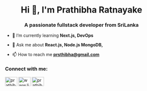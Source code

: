 <h1 align="center">Hi 👋, I'm Prathibha Ratnayake</h1>
<h3 align="center">A passionate fullstack developer from SriLanka</h3>


- 🌱 I’m currently learning **Next.js, DevOps**

- 💬 Ask me about **React.js, Node.js MongoDB,**

- 📫 How to reach me **prsthibha@gmail.com**

<h3 align="left">Connect with me:</h3>
<p align="left">
<a href="https://twitter.com/prathibharatna2" target="blank"><img align="center" src="https://raw.githubusercontent.com/rahuldkjain/github-profile-readme-generator/master/src/images/icons/Social/twitter.svg" alt="prathibharatna2" height="30" width="40" /></a>
<a href="https://linkedin.com/in/www.linkedin.com/in/prathibha-ratnayake" target="blank"><img align="center" src="https://raw.githubusercontent.com/rahuldkjain/github-profile-readme-generator/master/src/images/icons/Social/linked-in-alt.svg" alt="www.linkedin.com/in/prathibha-ratnayake" height="30" width="40" /></a>
<a href="https://instagram.com/prathibzz97" target="blank"><img align="center" src="https://raw.githubusercontent.com/rahuldkjain/github-profile-readme-generator/master/src/images/icons/Social/instagram.svg" alt="prathibzz97" height="30" width="40" /></a>
</p>
